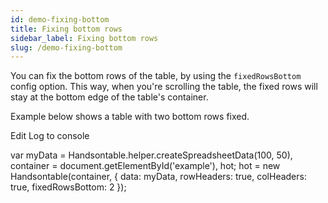 ```yaml
---
id: demo-fixing-bottom
title: Fixing bottom rows
sidebar_label: Fixing bottom rows
slug: /demo-fixing-bottom
---
```


You can fix the bottom rows of the table, by using the `fixedRowsBottom` config option. This way, when you're scrolling the table, the fixed rows will stay at the bottom edge of the table's container.

Example below shows a table with two bottom rows fixed.

Edit Log to console

var myData = Handsontable.helper.createSpreadsheetData(100, 50), container = document.getElementById('example'), hot; hot = new Handsontable(container, { data: myData, rowHeaders: true, colHeaders: true, fixedRowsBottom: 2 });

